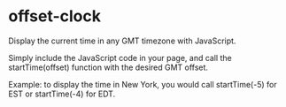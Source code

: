 offset-clock
============

Display the current time in any GMT timezone with JavaScript.

Simply include the JavaScript code in your page, and call the startTime(offset) function with the desired GMT offset.

Example: to display the time in New York, you would call startTime(-5) for EST or startTime(-4) for EDT.
